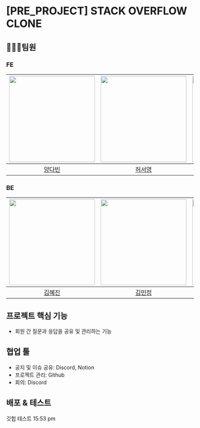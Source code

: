 # [PRE_PROJECT] STACK OVERFLOW CLONE

## 🧑‍🤝‍🧑팀원

### FE

| [<img src="https://user-images.githubusercontent.com/3222504/208596931-cd053077-414e-4f03-aa2b-e5aab0ae7ba6.jpg" width="230px;" alt="">](https://github.com/vinyangda) | [<img src="https://user-images.githubusercontent.com/3222504/208596851-7a973bb3-d1f9-4c0d-8d90-6461f90285a5.jpg" width="230px;" alt="">](https://github.com/ashleysyheo) | [<img src="https://user-images.githubusercontent.com/3222504/208596741-ccdd9f11-336a-462a-adee-22ce90bf77b5.jpeg" width="230px;" alt="">](https://github.com/jingoworld) |
| :--------------------------------------------------------------------------------------------------------------------------------------------------------------------: | :----------------------------------------------------------------------------------------------------------------------------------------------------------------------: | :----------------------------------------------------------------------------------------------------------------------------------------------------------------------: |
|                                                                 [양다빈](https://github.com/vinyangda)                                                                 |                                                                 [허서영](https://github.com/ashleysyheo)                                                                 |                                                                 [최진우](https://github.com/jingoworld)                                                                  |

### BE

| [<img src="https://user-images.githubusercontent.com/3222504/208597601-8ebe734c-4f02-45cd-a7ae-eafcf18e2491.jpg" width="230px;" alt="">](https://github.com/hyejinme) | [<img src="https://user-images.githubusercontent.com/3222504/208598448-77005d6f-63b9-40c7-9f38-2ea51d5c7cdd.png" width="230px;" alt="">](https://github.com/kimmj13) | [<img src="https://user-images.githubusercontent.com/3222504/208600324-750b267f-a1fb-40c5-847e-38bcb7300f87.png" width="230px;" alt="">](https://github.com/Yujeu07) |
| :-------------------------------------------------------------------------------------------------------------------------------------------------------------------: | :------------------------------------------------------------------------------------------------------------------------------------------------------------------: | :------------------------------------------------------------------------------------------------------------------------------------------------------------------: |
|                                                                 [김혜진](https://github.com/hyejinme)                                                                 |                                                                 [김민정](https://github.com/kimmj13)                                                                 |                                                                 [유제웅](https://github.com/Yujeu07)                                                                 |

## 프로젝트 핵심 기능

- 회원 간 질문과 응답을 공유 및 관리하는 기능

## 협업 툴

- 공지 및 이슈 공유: Discord, Notion
- 프로젝트 관리: Github
- 회의: Discord

## 배포 & 테스트

깃헙 테스트 15:53 pm
